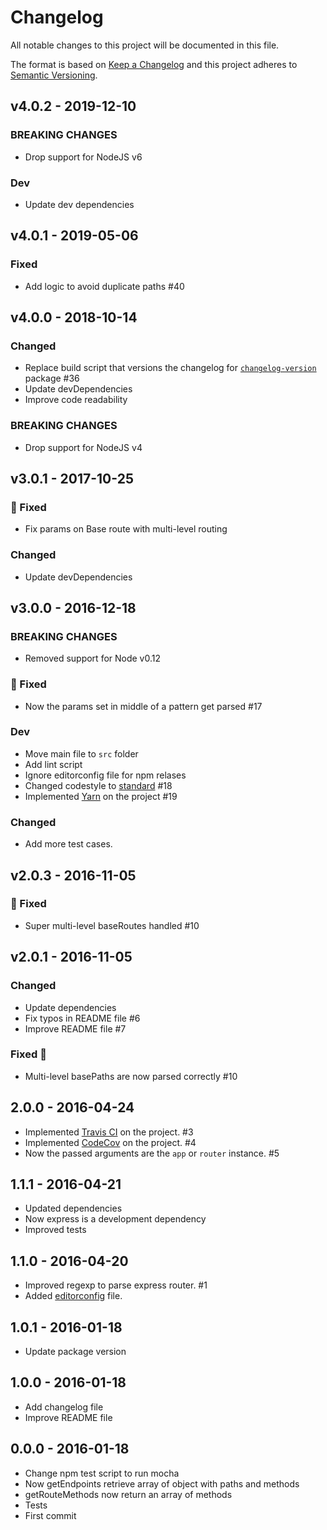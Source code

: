 # Changelog
All notable changes to this project will be documented in this file.

The format is based on [Keep a Changelog](http://keepachangelog.com/en/1.0.0/)
and this project adheres to [Semantic Versioning](http://semver.org/spec/v2.0.0.html).

<!--
## [UNRELEASED]
### Added
### Changed
### Deprecated
### Removed
### Fixed
### Security
-->


## v4.0.2 - 2019-12-10
### BREAKING CHANGES
- Drop support for NodeJS v6

### Dev
- Update dev dependencies


## v4.0.1 - 2019-05-06
### Fixed
- Add logic to avoid duplicate paths #40


## v4.0.0 - 2018-10-14

### Changed
- Replace build script that versions the changelog for [`changelog-version`](https://www.npmjs.com/package/changelog-version) package #36
- Update devDependencies
- Improve code readability

### BREAKING CHANGES
- Drop support for NodeJS v4


## v3.0.1 - 2017-10-25

### 🐛 Fixed
- Fix params on Base route with multi-level routing

### Changed
- Update devDependencies


## v3.0.0 - 2016-12-18

### BREAKING CHANGES
- Removed support for Node v0.12

### 🐛 Fixed
- Now the params set in middle of a pattern get parsed #17

### Dev
- Move main file to `src` folder
- Add lint script
- Ignore editorconfig file for npm relases
- Changed codestyle to [standard](http://standardjs.com/) #18
- Implemented [Yarn](https://yarnpkg.com) on the project #19

### Changed
- Add more test cases.


## v2.0.3 - 2016-11-05

### 🐛 Fixed
- Super multi-level baseRoutes handled #10


## v2.0.1 - 2016-11-05

### Changed
- Update dependencies
- Fix typos in README file #6
- Improve README file #7

### Fixed 🐛
- Multi-level basePaths are now parsed correctly #10


## 2.0.0 - 2016-04-24

- Implemented [Travis CI](https://travis-ci.org/) on the project. #3
- Implemented [CodeCov](https://codecov.io/) on the project. #4
- Now the passed arguments are the `app` or `router` instance. #5

## 1.1.1 - 2016-04-21

- Updated dependencies
- Now express is a development dependency
- Improved tests


## 1.1.0 - 2016-04-20

- Improved regexp to parse express router. #1
- Added [editorconfig](http://editorconfig.org) file.


## 1.0.1 - 2016-01-18

- Update package version


## 1.0.0 - 2016-01-18

- Add changelog file
- Improve README file


## 0.0.0 - 2016-01-18

- Change npm test script to run mocha
- Now getEndpoints retrieve array of object with paths and methods
- getRouteMethods now return an array of methods
- Tests
- First commit
